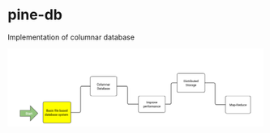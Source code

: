 # pine-db
Implementation of columnar database

![alt text](https://github.com/dbarshan/pine-db/blob/master/doc/roadmap.png)
